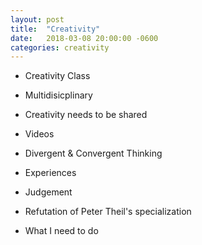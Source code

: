 ```yaml
---
layout: post
title:  "Creativity"
date:   2018-03-08 20:00:00 -0600
categories: creativity
---
```


- Creativity Class
- Multidisicplinary
- Creativity needs to be shared
- Videos
- Divergent & Convergent Thinking
- Experiences
- Judgement

- Refutation of Peter Theil's specialization

- What I need to do